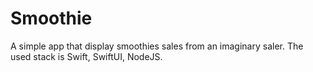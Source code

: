# Smoothie
A simple app that display smoothies sales from an imaginary saler. The used stack is Swift, SwiftUI, NodeJS.
